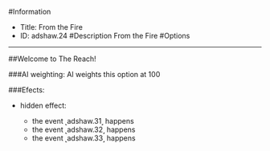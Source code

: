 #Information
 - Title: From the Fire
 - ID: adshaw.24
#Description
From the Fire
#Options

___
##Welcome to The Reach!

###AI weighting:
AI weights this option at 100


###Efects:<ul><li>hidden effect:</li><ul><li>the event ˻adshaw.31˼ happens</li><li>the event ˻adshaw.32˼ happens</li><li>the event ˻adshaw.33˼ happens</li></ul></ul>
